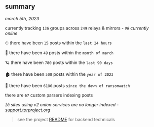 
## summary
_march 5th, 2023_

currently tracking `136` groups across `249` relays & mirrors - _`96` currently online_

⏲ there have been `15` posts within the `last 24 hours`

🦈 there have been `49` posts within the `month of march`

🪐 there have been `780` posts within the `last 90 days`

🏚 there have been `500` posts within the `year of 2023`

🦕 there have been `6186` posts `since the dawn of ransomwatch`

there are `67` custom parsers indexing posts

_`20` sites using v2 onion services are no longer indexed - [support.torproject.org](https://support.torproject.org/onionservices/v2-deprecation/)_

> see the project [README](https://github.com/joshhighet/ransomwatch#ransomwatch--) for backend technicals
